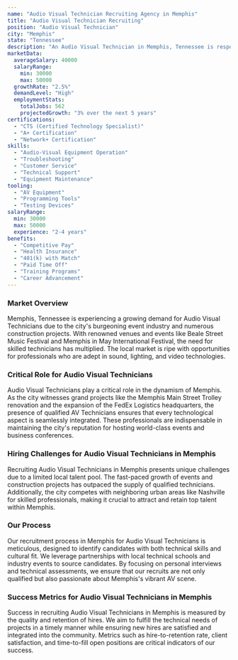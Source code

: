 ```yaml
---
name: "Audio Visual Technician Recruiting Agency in Memphis"
title: "Audio Visual Technician Recruiting"
position: "Audio Visual Technician"
city: "Memphis"
state: "Tennessee"
description: "An Audio Visual Technician in Memphis, Tennessee is responsible for setting up, operating, and maintaining equipment used for live events, such as microphones, video recorders, projectors, lighting and sound mixing equipment."
marketData:
  averageSalary: 40000
  salaryRange:
    min: 30000
    max: 50000
  growthRate: "2.5%"
  demandLevel: "High"
  employmentStats:
    totalJobs: 562
    projectedGrowth: "3% over the next 5 years"
certifications:
  - "CTS (Certified Technology Specialist)"
  - "A+ Certification"
  - "Network+ Certification"
skills:
  - "Audio-Visual Equipment Operation"
  - "Troubleshooting"
  - "Customer Service"
  - "Technical Support"
  - "Equipment Maintenance"
tooling:
  - "AV Equipment"
  - "Programming Tools"
  - "Testing Devices"
salaryRange:
  min: 30000
  max: 50000
  experience: "2-4 years"
benefits:
  - "Competitive Pay"
  - "Health Insurance"
  - "401(k) with Match"
  - "Paid Time Off"
  - "Training Programs"
  - "Career Advancement"
---
```


### Market Overview
Memphis, Tennessee is experiencing a growing demand for Audio Visual Technicians due to the city's burgeoning event industry and numerous construction projects. With renowned venues and events like Beale Street Music Festival and Memphis in May International Festival, the need for skilled technicians has multiplied. The local market is ripe with opportunities for professionals who are adept in sound, lighting, and video technologies.

### Critical Role for Audio Visual Technicians
Audio Visual Technicians play a critical role in the dynamism of Memphis. As the city witnesses grand projects like the Memphis Main Street Trolley renovation and the expansion of the FedEx Logistics headquarters, the presence of qualified AV Technicians ensures that every technological aspect is seamlessly integrated. These professionals are indispensable in maintaining the city's reputation for hosting world-class events and business conferences.

### Hiring Challenges for Audio Visual Technicians in Memphis
Recruiting Audio Visual Technicians in Memphis presents unique challenges due to a limited local talent pool. The fast-paced growth of events and construction projects has outpaced the supply of qualified technicians. Additionally, the city competes with neighboring urban areas like Nashville for skilled professionals, making it crucial to attract and retain top talent within Memphis.

### Our Process
Our recruitment process in Memphis for Audio Visual Technicians is meticulous, designed to identify candidates with both technical skills and cultural fit. We leverage partnerships with local technical schools and industry events to source candidates. By focusing on personal interviews and technical assessments, we ensure that our recruits are not only qualified but also passionate about Memphis's vibrant AV scene.

### Success Metrics for Audio Visual Technicians in Memphis
Success in recruiting Audio Visual Technicians in Memphis is measured by the quality and retention of hires. We aim to fulfill the technical needs of projects in a timely manner while ensuring new hires are satisfied and integrated into the community. Metrics such as hire-to-retention rate, client satisfaction, and time-to-fill open positions are critical indicators of our success.